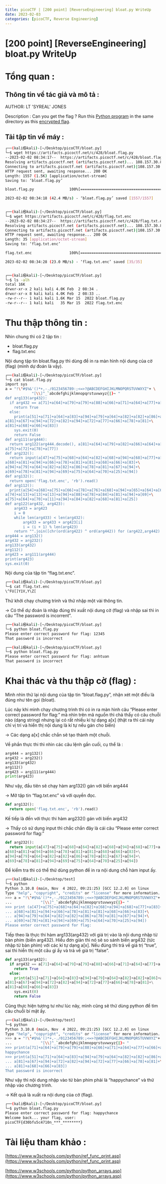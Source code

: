 ```yaml
---
title: picoCTF | [200 point] [ReverseEngineering] bloat.py WriteUp
date: 2023-02-03
categories: [picoCTF, Reverse Engineering]
---
```




# [200 point] [ReverseEngineering] bloat.py WriteUp

# Tổng quan :

## Thông tin về tác giả và mô tả :

AUTHOR: LT 'SYREAL' JONES

Description : Can you get the flag ? Run this [Python program](https://artifacts.picoctf.net/c/428/bloat.flag.py) in the same directory as this [encrypted flag](https://artifacts.picoctf.net/c/428/flag.txt.enc).

## Tải tập tin về máy :

```bash
┌──(kali㉿kali)-[~/Desktop/picoCTF/bloat.py]
└─$ wget https://artifacts.picoctf.net/c/428/bloat.flag.py                                             
--2023-02-02 08:34:17--  https://artifacts.picoctf.net/c/428/bloat.flag.py
Resolving artifacts.picoctf.net (artifacts.picoctf.net)... 108.157.30.81, 108.157.30.45, 108.157.30.63, ...
Connecting to artifacts.picoctf.net (artifacts.picoctf.net)|108.157.30.81|:443... connected.
HTTP request sent, awaiting response... 200 OK
Length: 1557 (1.5K) [application/octet-stream]
Saving to: ‘bloat.flag.py’

bloat.flag.py                100%[=============================================>]   1.52K  --.-KB/s    in 0s      

2023-02-02 08:34:18 (42.4 MB/s) - ‘bloat.flag.py’ saved [1557/1557]

                                                                                                                   
┌──(kali㉿kali)-[~/Desktop/picoCTF/bloat.py]
└─$ wget https://artifacts.picoctf.net/c/428/flag.txt.enc 
--2023-02-02 08:34:27--  https://artifacts.picoctf.net/c/428/flag.txt.enc
Resolving artifacts.picoctf.net (artifacts.picoctf.net)... 108.157.30.86, 108.157.30.81, 108.157.30.45, ...
Connecting to artifacts.picoctf.net (artifacts.picoctf.net)|108.157.30.86|:443... connected.
HTTP request sent, awaiting response... 200 OK
Length: 35 [application/octet-stream]
Saving to: ‘flag.txt.enc’

flag.txt.enc                 100%[=============================================>]      35  --.-KB/s    in 0s      

2023-02-02 08:34:28 (23.0 MB/s) - ‘flag.txt.enc’ saved [35/35]

                                                                                                                   
┌──(kali㉿kali)-[~/Desktop/picoCTF/bloat.py]
└─$ ls -alh
total 16K
drwxr-xr-x 2 kali kali 4.0K Feb  2 08:34 .
drwxr-xr-x 8 kali kali 4.0K Feb  2 08:33 ..
-rw-r--r-- 1 kali kali 1.6K Mar 15  2022 bloat.flag.py
-rw-r--r-- 1 kali kali   35 Mar 15  2022 flag.txt.enc
```

# Thu thập thông tin :

Nhìn chung thì có 2 tập tin :

- bloat.flag.py
- flag.txt.enc

Nội dung tập tin bloat.flag.py thì dùng để in ra màn hình nội dung của cờ (flag) (mình dự đoán là vậy).

```bash
┌──(kali㉿kali)-[~/Desktop/picoCTF/bloat.py]
└─$ cat bloat.flag.py 
import sys
a = "!\"#$%&'()*+,-./0123456789:;<=>?@ABCDEFGHIJKLMNOPQRSTUVWXYZ"+ \
            "[\\]^_`abcdefghijklmnopqrstuvwxyz{|}~ "
def arg133(arg432):
  if arg432 == a[71]+a[64]+a[79]+a[79]+a[88]+a[66]+a[71]+a[64]+a[77]+a[66]+a[68]:
    return True
  else:
    print(a[51]+a[71]+a[64]+a[83]+a[94]+a[79]+a[64]+a[82]+a[82]+a[86]+a[78]+\
a[81]+a[67]+a[94]+a[72]+a[82]+a[94]+a[72]+a[77]+a[66]+a[78]+a[81]+\
a[81]+a[68]+a[66]+a[83])
    sys.exit(0)
    return False
def arg111(arg444):
  return arg122(arg444.decode(), a[81]+a[64]+a[79]+a[82]+a[66]+a[64]+a[75]+\
a[75]+a[72]+a[78]+a[77])
def arg232():
  return input(a[47]+a[75]+a[68]+a[64]+a[82]+a[68]+a[94]+a[68]+a[77]+a[83]+\
a[68]+a[81]+a[94]+a[66]+a[78]+a[81]+a[81]+a[68]+a[66]+a[83]+\
a[94]+a[79]+a[64]+a[82]+a[82]+a[86]+a[78]+a[81]+a[67]+a[94]+\
a[69]+a[78]+a[81]+a[94]+a[69]+a[75]+a[64]+a[70]+a[25]+a[94])
def arg132():
  return open('flag.txt.enc', 'rb').read()
def arg112():
  print(a[54]+a[68]+a[75]+a[66]+a[78]+a[76]+a[68]+a[94]+a[65]+a[64]+a[66]+\
a[74]+a[13]+a[13]+a[13]+a[94]+a[88]+a[78]+a[84]+a[81]+a[94]+a[69]+\
a[75]+a[64]+a[70]+a[11]+a[94]+a[84]+a[82]+a[68]+a[81]+a[25])
def arg122(arg432, arg423):
    arg433 = arg423
    i = 0
    while len(arg433) < len(arg432):
        arg433 = arg433 + arg423[i]
        i = (i + 1) % len(arg423)        
    return "".join([chr(ord(arg422) ^ ord(arg442)) for (arg422,arg442) in zip(arg432,arg433)])
arg444 = arg132()
arg432 = arg232()
arg133(arg432)
arg112()
arg423 = arg111(arg444)
print(arg423)
sys.exit(0)
```

Nội dung của tập tin “flag.txt.enc”.

```bash
┌──(kali㉿kali)-[~/Desktop/picoCTF/bloat.py]
└─$ cat flag.txt.enc 
\^FU[]Y1V,Y\Z[
```

Thử khởi chạy chương trình và thử nhập một vài thông tin.

→ Có thể dự đoán là nhập đúng thì xuất nội dung cờ (flag) và nhập sai thì in câu “The password is incorrent”.

```bash
┌──(kali㉿kali)-[~/Desktop/picoCTF/bloat.py]
└─$ python bloat.flag.py                                                                        
Please enter correct password for flag: 12345
That password is incorrect

┌──(kali㉿kali)-[~/Desktop/picoCTF/bloat.py]
└─$ python bloat.flag.py
Please enter correct password for flag: anhtuan
That password is incorrect
```

# Khai thác và thu thập cờ (flag) :

Mình nhìn thử lại nội dung của tập tin “bloat.flag.py”, nhận xét một điều là đúng như tên gọi (bloat).

Lúc nãy khi mình chạy chương trình thì có in ra màn hình câu “Please enter correct password for flag:” mà nhìn trên mã nguồn thì chả thấy có câu chuỗi nào (dạng string) nhưng lại có rất nhiều kí tự dạng a[x] (thật ra thì cái này chỉ vị trí và hiển thị nội dung là kí tự nếu gán cho biến)

→ Các dạng a[x] chắc chắn sẽ tạo thành một chuỗi.

Về phần thực thi thì nhìn các câu lệnh gần cuối, cụ thể là : 

```python
arg444 = arg132()
arg432 = arg232()
arg133(arg432)
arg112()
arg423 = arg111(arg444)
print(arg423)
```

Như vậy, đầu tiên sẽ chạy hàm arg132() gán với biến arg444

→ Mở tập tin “flag.txt.enc” và với quyền đọc.

```python
def arg132():
  return open('flag.txt.enc', 'rb').read()
```

Kế tiếp là đến với thực thi hàm arg232() gán với biến arg432

→ Thấy có sử dụng input thì chắc chắn đây là cái câu “Please enter correct password for flag:”

```python
def arg232():
  return input(a[47]+a[75]+a[68]+a[64]+a[82]+a[68]+a[94]+a[68]+a[77]+a[83]+\
a[68]+a[81]+a[94]+a[66]+a[78]+a[81]+a[81]+a[68]+a[66]+a[83]+\
a[94]+a[79]+a[64]+a[82]+a[82]+a[86]+a[78]+a[81]+a[67]+a[94]+\
a[69]+a[78]+a[81]+a[94]+a[69]+a[75]+a[64]+a[70]+a[25]+a[94])
```

Để kiểm tra thì có thể thử dùng python để in ra nội dung chỗ hàm input ấy.

```bash
┌──(kali㉿kali)-[~/Desktop/test]
└─$ python              
Python 3.10.8 (main, Nov  4 2022, 09:21:25) [GCC 12.2.0] on linux
Type "help", "copyright", "credits" or "license" for more information.
>>> a = "!\"#$%&'()*+,-./0123456789:;<=>?@ABCDEFGHIJKLMNOPQRSTUVWXYZ"+ \
...             "[\\]^_`abcdefghijklmnopqrstuvwxyz{|}~ "
>>> print (a[47]+a[75]+a[68]+a[64]+a[82]+a[68]+a[94]+a[68]+a[77]+a[83]+\
... a[68]+a[81]+a[94]+a[66]+a[78]+a[81]+a[81]+a[68]+a[66]+a[83]+\
... a[94]+a[79]+a[64]+a[82]+a[82]+a[86]+a[78]+a[81]+a[67]+a[94]+\
... a[69]+a[78]+a[81]+a[94]+a[69]+a[75]+a[64]+a[70]+a[25]+a[94])
Please enter correct password for flag:
```

Tiếp theo là thực thi hàm arg133(arg432) với giá trị vào là nội dung nhập từ bàn phím (biến arg432). Hiểu đơn giản thì nó sẽ so sánh biến arg432 (tức nhập từ bàn phím) với các kí tự dạng a[x]. Nếu đúng thì trả về giá trị “true”, sai thì hiển thị một câu gì ấy và trả về giá trị “false”.

```python
def arg133(arg432):
  if arg432 == a[71]+a[64]+a[79]+a[79]+a[88]+a[66]+a[71]+a[64]+a[77]+a[66]+a[68]:
    return True
  else:
    print(a[51]+a[71]+a[64]+a[83]+a[94]+a[79]+a[64]+a[82]+a[82]+a[86]+a[78]+\
a[81]+a[67]+a[94]+a[72]+a[82]+a[94]+a[72]+a[77]+a[66]+a[78]+a[81]+\
a[81]+a[68]+a[66]+a[83])
    sys.exit(0)
    return False
```

Cũng thực hiện tương tư như lúc nãy, mình cũng sẽ thử dùng python để tìm câu chuỗi bí mật ấy.

```bash
┌──(kali㉿kali)-[~/Desktop/test]
└─$ python
Python 3.10.8 (main, Nov  4 2022, 09:21:25) [GCC 12.2.0] on linux
Type "help", "copyright", "credits" or "license" for more information.
>>> a = "!\"#$%&'()*+,-./0123456789:;<=>?@ABCDEFGHIJKLMNOPQRSTUVWXYZ"+ \
...             "[\\]^_`abcdefghijklmnopqrstuvwxyz{|}~ "
>>> print(a[71]+a[64]+a[79]+a[79]+a[88]+a[66]+a[71]+a[64]+a[77]+a[66]+a[68])
happychance
>>> print(a[51]+a[71]+a[64]+a[83]+a[94]+a[79]+a[64]+a[82]+a[82]+a[86]+a[78]+\
... a[81]+a[67]+a[94]+a[72]+a[82]+a[94]+a[72]+a[77]+a[66]+a[78]+a[81]+\
... a[81]+a[68]+a[66]+a[83])
That password is incorrect
```

Như vậy thì nội dung nhập vào từ bàn phím phải là “happychance” và thử nhập vào chương trình.

→ Kết quả là xuất ra nội dung của cờ (flag).

```bash
┌──(kali㉿kali)-[~/Desktop/picoCTF/bloat.py]
└─$ python bloat.flag.py 
Please enter correct password for flag: happychance
Welcome back... your flag, user:
picoCTF{d30bfu5c4710n_***_********}
```

# Tài liệu tham khảo :

[https://www.w3schools.com/python/ref_func_print.asp](https://www.w3schools.com/python/ref_func_print.asp)

[https://www.w3schools.com/python/python_arrays.asp](https://www.w3schools.com/python/python_arrays.asp)